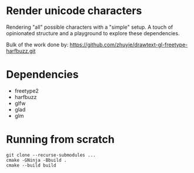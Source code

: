 # Render unicode characters

Rendering "all" possible characters with a "simple" setup. A touch of opinionated structure and a playground to explore these dependencies.

Bulk of the work done by: 
https://github.com/zhuyie/drawtext-gl-freetype-harfbuzz.git

# Dependencies

- freetype2
- harfbuzz
- glfw
- glad
- glm

# Running from scratch

    git clone --recurse-submodules ...
    cmake -GNinja -Bbuild .
    cmake --build build

